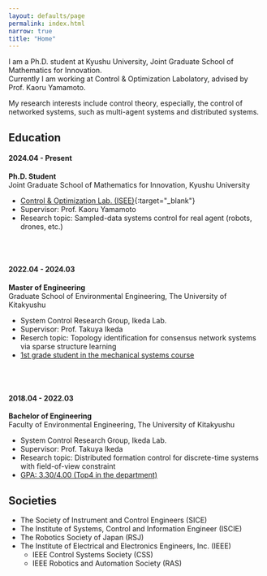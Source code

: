 ```yaml
---
layout: defaults/page
permalink: index.html
narrow: true
title: "Home"
---
```


I am a Ph.D. student at Kyushu University, Joint Graduate School of Mathematics for Innovation.  
Currently I am working at Control & Optimization Labolatory, advised by Prof. Kaoru Yamamoto.  

My research interests include control theory, especially, the control of networked systems, such as multi-agent systems and distributed systems.

## Education  
#### 2024.04 - Present

**Ph.D. Student**  
Joint Graduate School of Mathematics for Innovation, Kyushu University  
* [Control & Optimization Lab. (ISEE)](https://sites.google.com/view/kyamamotolab/home-english){:target="_blank"}  
* Supervisor: Prof. Kaoru Yamamoto
* Research topic: Sampled-data systems control for real agent (robots, drones, etc.)
<br/>
<br/>  

#### 2022.04 - 2024.03  

**Master of Engineering**  
Graduate School of Environmental Engineering, The University of Kitakyushu  
* System Control Research Group, Ikeda Lab.  
* Supervisor: Prof. Takuya Ikeda
* Reserch topic: Topology identification for consensus network systems via sparse structure learning
* <u>1st grade student in the mechanical systems course</u>
<br/>
<br/>

#### 2018.04 - 2022.03  

**Bachelor of Engineering**  
Faculty of Environmental Engineering, The University of Kitakyushu  
* System Control Research Group, Ikeda Lab. 
* Supervisor: Prof. Takuya Ikeda 
* Research topic: Distributed formation control for discrete-time systems with field-of-view constraint
* <u>GPA: 3.30/4.00 (Top4 in the department)</u>

## Societies
* The Society of Instrument and Control Engineers (SICE)
* The Institute of Systems, Control and Information Engineer (ISCIE)
* The Robotics Society of Japan (RSJ)
* The Institute of Electrical and Electronics Engineers, Inc. (IEEE)
    * IEEE Control Systems Society (CSS)
    * IEEE Robotics and Automation Society (RAS)

